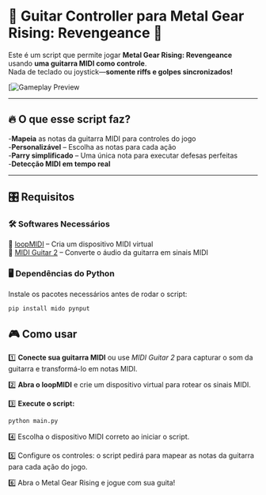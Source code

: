 # 🎸 Guitar Controller para Metal Gear Rising: Revengeance 🎸

Este é um script que permite jogar **Metal Gear Rising: Revengeance** usando **uma guitarra MIDI como controle**.  
Nada de teclado ou joystick—**somente riffs e golpes sincronizados!**  

[![Gameplay Preview](https://www.youtube.com/watch?v=SEU_VIDEO_ID)

---

## 🔥 O que esse script faz?

-**Mapeia** as notas da guitarra MIDI para controles do jogo  
-**Personalizável** – Escolha as notas para cada ação  
-**Parry simplificado** – Uma única nota para executar defesas perfeitas  
-**Detecção MIDI em tempo real**  

---

## 🎛 Requisitos

### 🛠 **Softwares Necessários**
🔹 [loopMIDI](https://www.tobias-erichsen.de/software/loopmidi.html) – Cria um dispositivo MIDI virtual  
🔹 [MIDI Guitar 2](https://www.amplesound.net/en/index.asp) – Converte o áudio da guitarra em sinais MIDI  

### 🖥 **Dependências do Python**
Instale os pacotes necessários antes de rodar o script:  
```bash
pip install mido pynput
```
## 🎮 Como usar

1️⃣ **Conecte sua guitarra MIDI** ou use *MIDI Guitar 2* para capturar o som da guitarra e transformá-lo em notas MIDI.  

2️⃣ **Abra o loopMIDI** e crie um dispositivo virtual para rotear os sinais MIDI.  

3️⃣ **Execute o script:**  

   ```bash
   python main.py
```

4️⃣ Escolha o dispositivo MIDI correto ao iniciar o script.

5️⃣ Configure os controles: o script pedirá para mapear as notas da guitarra para cada ação do jogo.

6️⃣ Abra o Metal Gear Rising e jogue com sua guita!



